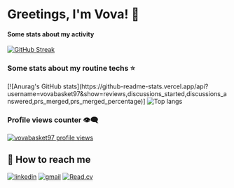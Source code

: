 # Greetings, I'm Vova! 👋

#### Some stats about my activity

[![GitHub Streak](https://streak-stats.demolab.com?user=vovabasket97&hide_border=true&border_radius=6)](https://git.io/streak-stats)

### Some stats about my routine techs ⭐

<div align="left">
[![Anurag's GitHub stats](https://github-readme-stats.vercel.app/api?username=vovabasket97&show=reviews,discussions_started,discussions_answered,prs_merged,prs_merged_percentage)]
  
<img alt="Top langs" src="https://github-readme-stats.vercel.app/api/top-langs/?username=vovabasket97&layout=compact&&langs_count=8"/>
</div>

### Profile views counter 👁️‍🗨️
[![vovabasket97 profile views](https://u8views.com/api/v1/github/profiles/70752103/views/day-week-month-total-count.svg)](https://u8views.com/github/vovabasket97)

## 🔗 How to reach me

[![linkedin](https://img.shields.io/badge/linkedin-0A66C2?style=for-the-badge&logo=linkedin&logoColor=white)](https://www.linkedin.com/in/masytskyi/)
[![gmail](https://img.shields.io/badge/gmail-eee?style=for-the-badge&logo=gmail&logoColor=red)](mailto:vovabasket97@gmail.com)
[![Read.cv](https://img.shields.io/static/v1?style=for-the-badge&message=CV&color=C6C6C6&logo=Read.cv&logoColor=333333&label=)](https://docs.google.com/document/d/1TFKTOBPMHIyoiE2fmTylqABrXpudtCcK/edit#heading=h.gjdgxs)

